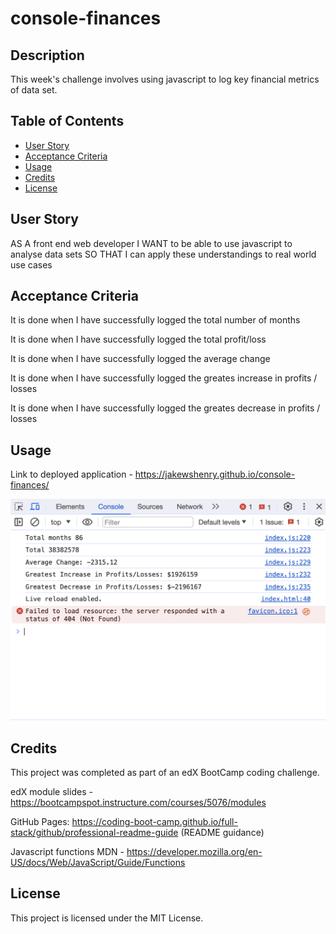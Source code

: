 # console-finances

## Description

This week's challenge involves using javascript to log key financial metrics of data set.

## Table of Contents

- [User Story](#user-story)
- [Acceptance Criteria](#acceptance-criteria)
- [Usage](#usage)
- [Credits](#credits)
- [License](#license)

## User Story

AS A front end web developer
I WANT to be able to use javascript to analyse data sets
SO THAT I can apply these understandings to real world use cases

## Acceptance Criteria

It is done when I have successfully logged the total number of months

It is done when I have successfully logged the total profit/loss

It is done when I have successfully logged the average change

It is done when I have successfully logged the greates increase in profits / losses

It is done when I have successfully logged the greates decrease in profits / losses

## Usage

Link to deployed application - https://jakewshenry.github.io/console-finances/

 ![Screenshot of console](./assets/images/SS10.png)

## Credits

This project was completed as part of an edX BootCamp coding challenge.

edX module slides - https://bootcampspot.instructure.com/courses/5076/modules

GitHub Pages: https://coding-boot-camp.github.io/full-stack/github/professional-readme-guide (README guidance)

Javascript functions MDN - https://developer.mozilla.org/en-US/docs/Web/JavaScript/Guide/Functions

## License

This project is licensed under the MIT License.